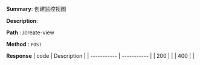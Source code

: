 **Summary**: 创建监控视图

**Description**:

**Path** : /create-view

**Method** : `POST`

**Response**
| code      | Description |
| ----------- | ----------- |
|  200   |       |
|  400   |       |

